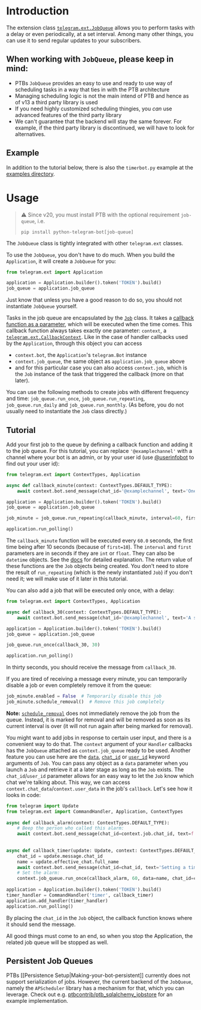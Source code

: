 # Introduction
The extension class [`telegram.ext.JobQueue`](https://docs.python-telegram-bot.org/telegram.ext.jobqueue.html#telegram.ext.JobQueue) allows you to perform tasks with a delay or even periodically, at a set interval. Among many other things, you can use it to send regular updates to your subscribers.

## When working with `JobQueue`, please keep in mind:

* PTBs `JobQueue` provides an easy to use and ready to use way of scheduling tasks in a way that ties in with the PTB architecture
* Managing scheduling logic is not the main intend of PTB and hence as of v13 a third party library is used
* If you need highly customized scheduling thingies, you *can* use advanced features of the third party library
* We can't guarantee that the backend will stay the same forever. For example, if the third party library is discontinued, we will have to look for alternatives.

## Example

In addition to the tutorial below, there is also the `timerbot.py` example at the [examples directory](https://github.com/python-telegram-bot/python-telegram-bot/tree/master/examples).

# Usage
> :warning: Since v20, you must install PTB with the optional requirement `job-queue`, i.e. 
>
> `pip install python-telegram-bot[job-queue]`

The `JobQueue` class is tightly integrated with other `telegram.ext` classes.

To use the `JobQueue`, you don't have to do much. When you build the `Application`, it will create a `JobQueue` for you:

```python
from telegram.ext import Application

application = Application.builder().token('TOKEN').build()
job_queue = application.job_queue
```

Just know that unless you have a good reason to do so, you should not instantiate `JobQueue` yourself.

Tasks in the job queue are encapsulated by the [`Job`](https://python-telegram-bot.readthedocs.io/telegram.ext.job.html#telegram-ext-job) class. It takes a [callback function as a parameter](https://python-telegram-bot.readthedocs.io/telegram.ext.job.html#telegram.ext.Job.params.callback), which will be executed when the time comes. This callback function always takes exactly one parameter: `context`, a [`telegram.ext.CallbackContext`](https://python-telegram-bot.readthedocs.io/telegram.ext.callbackcontext.html). Like in the case of handler callbacks used by the `Application`, through this object you can access 
* `context.bot`, the `Application`'s `telegram.Bot` instance
* `context.job_queue`, the same object as `application.job_queue` above
* and for this particular case you can also access `context.job`, which is the `Job` instance of the task that triggered the callback (more on that later). 

You can use the following methods to create jobs with different frequency and time: `job_queue.run_once`, `job_queue.run_repeating`, `job_queue.run_daily` and `job_queue.run_monthly`. (As before, you do not usually need to instantiate the `Job` class directly.)

## Tutorial

Add your first job to the queue by defining a callback function and adding it to the job queue. For this tutorial, you can replace `'@examplechannel'` with a channel where your bot is an admin, or by your user id (use [@userinfobot](https://telegram.me/userinfobot) to find out your user id):

```python
from telegram.ext import ContextTypes, Application

async def callback_minute(context: ContextTypes.DEFAULT_TYPE):
    await context.bot.send_message(chat_id='@examplechannel', text='One message every minute')

application = Application.builder().token('TOKEN').build()
job_queue = application.job_queue

job_minute = job_queue.run_repeating(callback_minute, interval=60, first=10)

application.run_polling()
```

The `callback_minute` function will be executed every `60.0` seconds, the first time being after 10 seconds (because of `first=10`). The `interval` and `first` parameters are in seconds if they are `int` or `float`. They can also be `datetime` objects. See the [docs](http://python-telegram-bot.readthedocs.io/telegram.ext.jobqueue.html) for detailed explanation.
The return value of these functions are the `Job` objects being created. You don't need to store the result of `run_repeating` (which is the newly instantiated `Job`) if you don't need it; we will make use of it later in this tutorial.

You can also add a job that will be executed only once, with a delay:

```python
from telegram.ext import ContextTypes, Application

async def callback_30(context: ContextTypes.DEFAULT_TYPE):
    await context.bot.send_message(chat_id='@examplechannel', text='A single message with 30s delay')

application = Application.builder().token('TOKEN').build()
job_queue = application.job_queue

job_queue.run_once(callback_30, 30)

application.run_polling()
```

In thirty seconds, you should receive the message from `callback_30`. 

If you are tired of receiving a message every minute, you can temporarily disable a job or even completely remove it from the queue:

```python
job_minute.enabled = False  # Temporarily disable this job
job_minute.schedule_removal()  # Remove this job completely
```

**Note:** [`schedule_removal`](https://python-telegram-bot.readthedocs.io/telegram.ext.job.html#telegram.ext.Job.schedule_removal) does not immediately remove the job from the queue. Instead, it is marked for removal and will be removed as soon as its current interval is over (it will not run again after being marked for removal).

You might want to add jobs in response to certain user input, and there is a convenient way to do that. The `context` argument of your `Handler` callbacks has the `JobQueue` attached as `context.job_queue` ready to be used. Another feature you can use here are the [`data`](https://python-telegram-bot.readthedocs.io/telegram.ext.job.html#telegram.ext.Job.params.data), [`chat_id`](https://python-telegram-bot.readthedocs.io/telegram.ext.job.html#telegram.ext.Job.params.chat_id) or [`user_id`](https://python-telegram-bot.readthedocs.io/telegram.ext.job.html#telegram.ext.Job.params.user_id) keyword arguments of `Job`. You can pass any object as a `data` parameter when you launch a `Job` and retrieve it at a later stage as long as the `Job` exists. The `chat_id`/`user_id` parameter allows for an easy way to let the `Job` know which chat we're talking about. This way, we can access `context.chat_data`/`context.user_data` in the job's `callback`. Let's see how it looks in code:

```python
from telegram import Update
from telegram.ext import CommandHandler, Application, ContextTypes
 
async def callback_alarm(context: ContextTypes.DEFAULT_TYPE):
    # Beep the person who called this alarm:
    await context.bot.send_message(chat_id=context.job.chat_id, text=f'BEEP {context.job.data}!')
 
 
async def callback_timer(update: Update, context: ContextTypes.DEFAULT_TYPE):
    chat_id = update.message.chat_id
    name = update.effective_chat.full_name
    await context.bot.send_message(chat_id=chat_id, text='Setting a timer for 1 minute!')
    # Set the alarm:
    context.job_queue.run_once(callback_alarm, 60, data=name, chat_id=chat_id)
 
application = Application.builder().token('TOKEN').build()
timer_handler = CommandHandler('timer', callback_timer)
application.add_handler(timer_handler)
application.run_polling()
```

By placing the `chat_id` in the `Job` object, the callback function knows where it should send the message.


All good things must come to an end, so when you stop the Application, the related job queue will be stopped as well.

## Persistent Job Queues

PTBs [[Persistence Setup|Making-your-bot-persistent]] currently does not support serialization of jobs.
However, the current backend of the `JobQueue`, namely the `APScheduler` library has a mechanism for that, which you can leverage.
Check out e.g. [ptbcontrib/ptb_sqlalchemy_jobstore](https://github.com/python-telegram-bot/ptbcontrib/tree/main/ptbcontrib/ptb_sqlalchemy_jobstore) for an example implementation.
